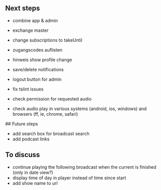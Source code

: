 ## Next steps

* combine app & admin
* exchange master

* change subscriptions to takeUntil
* zugangscodes auflisten
* hinweis show profile change
* save/delete notifications
* logout button for admin
* fix tslint issues
* check permission for requested audio
* check audio play in various systems (android, ios, windows) and browsers (ff, ie, chrome, safari)

## Future steps

* add search box for broadcast search
* add podcast links

## To discuss

* continue playing the following broadcast when the current is finished (only in date view?)
* display time of day in player instead of time since start
* add show name to url

